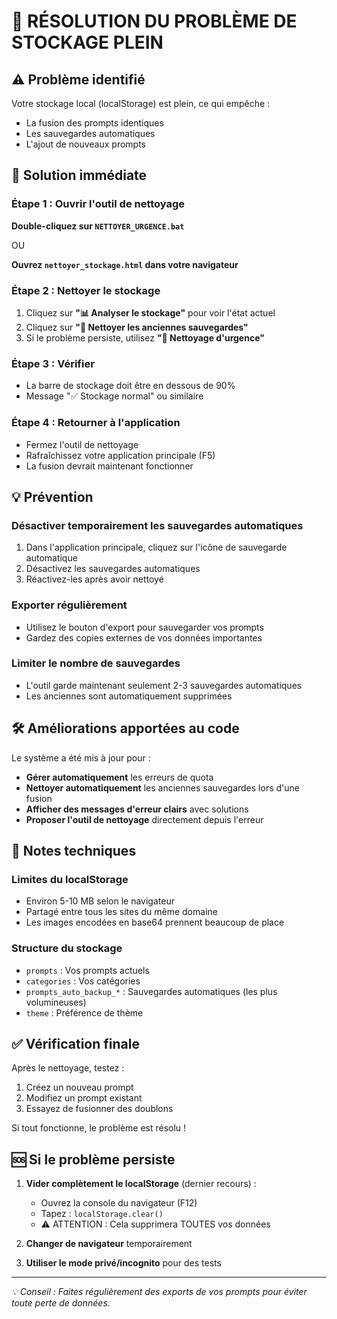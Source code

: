 # 🚨 RÉSOLUTION DU PROBLÈME DE STOCKAGE PLEIN

## ⚠️ Problème identifié
Votre stockage local (localStorage) est plein, ce qui empêche :
- La fusion des prompts identiques
- Les sauvegardes automatiques
- L'ajout de nouveaux prompts

## 🔧 Solution immédiate

### Étape 1 : Ouvrir l'outil de nettoyage
**Double-cliquez sur `NETTOYER_URGENCE.bat`**

OU

**Ouvrez `nettoyer_stockage.html` dans votre navigateur**

### Étape 2 : Nettoyer le stockage
1. Cliquez sur **"📊 Analyser le stockage"** pour voir l'état actuel
2. Cliquez sur **"🧹 Nettoyer les anciennes sauvegardes"** 
3. Si le problème persiste, utilisez **"🚨 Nettoyage d'urgence"**

### Étape 3 : Vérifier
- La barre de stockage doit être en dessous de 90%
- Message "✅ Stockage normal" ou similaire

### Étape 4 : Retourner à l'application
- Fermez l'outil de nettoyage
- Rafraîchissez votre application principale (F5)
- La fusion devrait maintenant fonctionner

## 💡 Prévention

### Désactiver temporairement les sauvegardes automatiques
1. Dans l'application principale, cliquez sur l'icône de sauvegarde automatique
2. Désactivez les sauvegardes automatiques
3. Réactivez-les après avoir nettoyé

### Exporter régulièrement
- Utilisez le bouton d'export pour sauvegarder vos prompts
- Gardez des copies externes de vos données importantes

### Limiter le nombre de sauvegardes
- L'outil garde maintenant seulement 2-3 sauvegardes automatiques
- Les anciennes sont automatiquement supprimées

## 🛠️ Améliorations apportées au code

Le système a été mis à jour pour :
- **Gérer automatiquement** les erreurs de quota
- **Nettoyer automatiquement** les anciennes sauvegardes lors d'une fusion
- **Afficher des messages d'erreur clairs** avec solutions
- **Proposer l'outil de nettoyage** directement depuis l'erreur

## 📝 Notes techniques

### Limites du localStorage
- Environ 5-10 MB selon le navigateur
- Partagé entre tous les sites du même domaine
- Les images encodées en base64 prennent beaucoup de place

### Structure du stockage
- `prompts` : Vos prompts actuels
- `categories` : Vos catégories
- `prompts_auto_backup_*` : Sauvegardes automatiques (les plus volumineuses)
- `theme` : Préférence de thème

## ✅ Vérification finale

Après le nettoyage, testez :
1. Créez un nouveau prompt
2. Modifiez un prompt existant
3. Essayez de fusionner des doublons

Si tout fonctionne, le problème est résolu !

## 🆘 Si le problème persiste

1. **Vider complètement le localStorage** (dernier recours) :
   - Ouvrez la console du navigateur (F12)
   - Tapez : `localStorage.clear()`
   - ⚠️ ATTENTION : Cela supprimera TOUTES vos données

2. **Changer de navigateur** temporairement

3. **Utiliser le mode privé/incognito** pour des tests

---

*💡 Conseil : Faites régulièrement des exports de vos prompts pour éviter toute perte de données.*